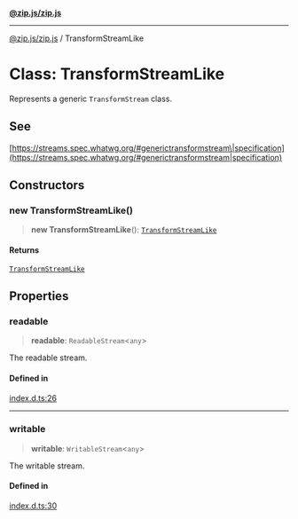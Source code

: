 [**@zip.js/zip.js**](../README.md)

***

[@zip.js/zip.js](../globals.md) / TransformStreamLike

# Class: TransformStreamLike

Represents a generic `TransformStream` class.

## See

[https://streams.spec.whatwg.org/#generictransformstream\|specification](https://streams.spec.whatwg.org/#generictransformstream|specification)

## Constructors

### new TransformStreamLike()

> **new TransformStreamLike**(): [`TransformStreamLike`](TransformStreamLike.md)

#### Returns

[`TransformStreamLike`](TransformStreamLike.md)

## Properties

### readable

> **readable**: `ReadableStream`\<`any`\>

The readable stream.

#### Defined in

[index.d.ts:26](https://github.com/gildas-lormeau/zip.js/blob/24ecd74cb4237f29fe97eb10cff1144c3877ce3d/index.d.ts#L26)

***

### writable

> **writable**: `WritableStream`\<`any`\>

The writable stream.

#### Defined in

[index.d.ts:30](https://github.com/gildas-lormeau/zip.js/blob/24ecd74cb4237f29fe97eb10cff1144c3877ce3d/index.d.ts#L30)
